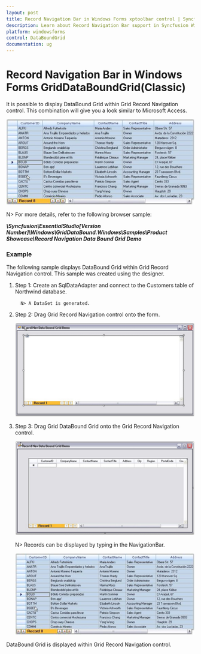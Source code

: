 ```yaml
---
layout: post
title: Record Navigation Bar in Windows Forms xptoolbar control | Syncfusion
description: Learn about Record Navigation Bar support in Syncfusion Windows Forms GridDataBoundGrid(Classic) control and more details.
platform: windowsforms
control: DataBoundGrid
documentation: ug
---
```


# Record Navigation Bar in Windows Forms GridDataBoundGrid(Classic)

It is possible to display DataBound Grid within Grid Record Navigation control. This combination will give you a look similar to Microsoft Access.

![Record-Navigation-Bar_img1](Record-Navigation-Bar_images/Record-Navigation-Bar_img1.jpeg)



N> For more details, refer to the following browser sample:

**_<Install Location>\Syncfusion\EssentialStudio\[Version Number]\Windows\GridDataBound.Windows\Samples\Product Showcase\Record Navigation Data Bound Grid Demo_**

### Example

The following sample displays DataBound Grid within Grid Record Navigation control. This sample was created using the designer. 

1. Step 1: Create an SqlDataAdapter and connect to the Customers table of Northwind database. 

   

         N> A DataSet is generated.

2. Step 2: Drag Grid Record Navigation control onto the form.

   ![Windows Forms Record-Navigation-Bar Image4](Record-Navigation-Bar_images/Record-Navigation-Bar_img4.png) 





3. Step 3: Drag Grid DataBound Grid onto the Grid Record Navigation control.

   ![Windows Forms Record-Navigation-Bar Image5](Record-Navigation-Bar_images/Record-Navigation-Bar_img5.png) 



   N> Records can be displayed by typing in the NavigationBar.

   ![Windows Forms Record-Navigation-Bar Image7](Record-Navigation-Bar_images/Record-Navigation-Bar_img7.jpeg) 


DataBound Grid is displayed within Grid Record Navigation control.

